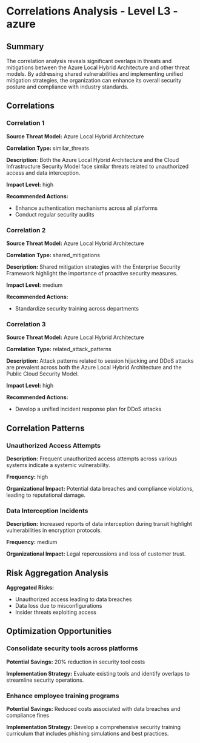 # Correlations Analysis - Level L3 - azure

## Summary

The correlation analysis reveals significant overlaps in threats and mitigations between the Azure Local Hybrid Architecture and other threat models. By addressing shared vulnerabilities and implementing unified mitigation strategies, the organization can enhance its overall security posture and compliance with industry standards.

## Correlations

### Correlation 1

**Source Threat Model:** Azure Local Hybrid Architecture

**Correlation Type:** similar_threats

**Description:** Both the Azure Local Hybrid Architecture and the Cloud Infrastructure Security Model face similar threats related to unauthorized access and data interception.

**Impact Level:** high

**Recommended Actions:**
- Enhance authentication mechanisms across all platforms
- Conduct regular security audits

### Correlation 2

**Source Threat Model:** Azure Local Hybrid Architecture

**Correlation Type:** shared_mitigations

**Description:** Shared mitigation strategies with the Enterprise Security Framework highlight the importance of proactive security measures.

**Impact Level:** medium

**Recommended Actions:**
- Standardize security training across departments

### Correlation 3

**Source Threat Model:** Azure Local Hybrid Architecture

**Correlation Type:** related_attack_patterns

**Description:** Attack patterns related to session hijacking and DDoS attacks are prevalent across both the Azure Local Hybrid Architecture and the Public Cloud Security Model.

**Impact Level:** high

**Recommended Actions:**
- Develop a unified incident response plan for DDoS attacks

## Correlation Patterns

### Unauthorized Access Attempts

**Description:** Frequent unauthorized access attempts across various systems indicate a systemic vulnerability.

**Frequency:** high

**Organizational Impact:** Potential data breaches and compliance violations, leading to reputational damage.

### Data Interception Incidents

**Description:** Increased reports of data interception during transit highlight vulnerabilities in encryption protocols.

**Frequency:** medium

**Organizational Impact:** Legal repercussions and loss of customer trust.

## Risk Aggregation Analysis

**Aggregated Risks:**
- Unauthorized access leading to data breaches
- Data loss due to misconfigurations
- Insider threats exploiting access

## Optimization Opportunities

### Consolidate security tools across platforms

**Potential Savings:** 20% reduction in security tool costs

**Implementation Strategy:** Evaluate existing tools and identify overlaps to streamline security operations.

### Enhance employee training programs

**Potential Savings:** Reduced costs associated with data breaches and compliance fines

**Implementation Strategy:** Develop a comprehensive security training curriculum that includes phishing simulations and best practices.

